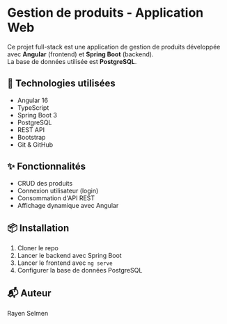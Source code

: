 # Gestion de produits - Application Web

Ce projet full-stack est une application de gestion de produits développée avec **Angular** (frontend) et **Spring Boot** (backend).  
La base de données utilisée est **PostgreSQL**.

## 🔧 Technologies utilisées
- Angular 16
- TypeScript
- Spring Boot 3
- PostgreSQL
- REST API
- Bootstrap
- Git & GitHub

## ✨ Fonctionnalités
- CRUD des produits
- Connexion utilisateur (login)
- Consommation d'API REST
- Affichage dynamique avec Angular

## 📦 Installation
1. Cloner le repo
2. Lancer le backend avec Spring Boot
3. Lancer le frontend avec `ng serve`
4. Configurer la base de données PostgreSQL

## 📬 Auteur
Rayen Selmen
